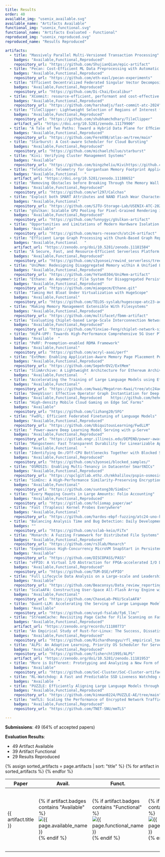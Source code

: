 ```yaml
---
title: Results
order: 40
available_img: "usenix_available.svg"
available_name: "Artifacts Available"
functional_img: "usenix_functional.svg"
functional_name: "Artifacts Evaluated - Functional"
reproduced_img: "usenix_reproduced.svg"
reproduced_name: "Results Reproduced"

artifacts:
  - title: "Massively Parallel Multi-Versioned Transaction Processing"
    badges: "Available,Functional,Reproduced"
    repository_url: "https://github.com/ShujianQian/epic-artifact"
  - title: "Pecan: Cost-Efficient ML Data Preprocessing with Automatic Transformation Ordering and Hybrid Placement"
    badges: "Available,Functional,Reproduced"
    repository_url: "https://github.com/eth-easl/pecan-experiments"
  - title: "Efficient Decentralized Federated Singular Vector Decomposition"
    badges: "Available,Functional,Reproduced"
    repository_url: "https://github.com/Di-Chai/Excalibur"
  - title: "XCommit: resource-efficient, performant and cost-effective file system journaling"
    badges: "Available,Functional,Reproduced"
    repository_url: "https://github.com/harshadjs/fast-commit-atc-2024"
  - title: "TileClipper: Lightweight Selection of Regions of Interest from Videos for Traffic Surveillance"
    badges: "Available,Functional,Reproduced"
    repository_url: "https://github.com/shubhamchdhary/TileClipper"
    artifact_url: "https://doi.org/10.5281/zenodo.11179900"
  - title: "A Tale of Two Paths: Toward a Hybrid Data Plane for Efﬁcient Far-Memory Applications"
    badges: "Available,Functional,Reproduced"
    repository_url: "https://github.com/FereX98/atlas-ae/tree/main"
  - title: "Starburst: A Cost-aware Scheduler for Cloud Bursting"
    badges: "Available,Functional,Reproduced"
    repository_url: "https://github.com/michaelzhiluo/starburst"
  - title: "Kivi: Verifying Cluster Management Systems"
    badges: "Available"
    repository_url: "https://github.com/bingzheliu/Kivihttps://github.com/gangmuk/k8s-failure-reproduction"
  - title: "TeleScale: Telemetry for Gargantuan Memory Footprint Applications"
    badges: "Available,Functional	"
    artifact_url: "https://doi.org/10.5281/zenodo.11188652"
  - title: "Removing Obstacles before Breaking Through the Memory Wall: A Close Look at HBM Errors in the Field"
    badges: "Available,Functional,Reproduced"
    repository_url: "https://github.com/wrl297/Calchas"
  - title: "Exploit both SMART Attributes and NAND Flash Wear Characteristics to Effectively Forecast SSD-based Storage Failures in Clusters"
    badges: "Available,Functional"
    repository_url: "https://github.com/SJTU-Storage-Lab/USENIX-ATC-2024-AE-APTN"
  - title: "gVulkan: Scalable GPU Pooling for Pixel-Grained Rendering in Ray Tracing"
    badges: "Available,Functional,Reproduced"
    repository_url: "https://github.com/funnygyc/gVulkan-artifact"
  - title: "Opportunities and Limitations of Modern Hardware Isolation Mechanisms"
    badges: "Available"
    repository_url: "https://github.com/mars-research/atc24-artifact"
  - title: "Efficient Large Graph Processing with Chunk-Based Graph Representation Model"
    badges: "Available,Functional	"
    artifact_url: "https://zenodo.org/doi/10.5281/zenodo.11181584"
  - title: "A Secure, Fast, and Resource-Efficient Serverless Platform with Function REWIND"
    badges: "Available,Functional,Reproduced"
    repository_url: "https://github.com/s3yonsei/rewind_serverless/tree/main/atc24_ae"
  - title: "UniMem: Redesigning Disaggregated Memory within A Unified Local-Remote Memory Hierarchy"
    badges: "Available,Functional,Reproduced"
    repository_url: "https://github.com/YeYan0304/UniMem-artifact"
  - title: "Ethane: An Asymmetric File System for Disaggregated Persistent Memory"
    badges: "Available,Functional,Reproduced"
    repository_url: "https://github.com/miaogecm/Ethane.git"
  - title: "Taming Hot Bloat Under Virtualization with HugeScope"
    badges: "Available,Functional"
    repository_url: "https://github.com/TELOS-syslab/hugescope-atc23-ae"
  - title: "Making Memory Management Extensible With Filesystems"
    badges: "Available,Functional,Reproduced"
    repository_url: "https://github.com/multifacet/fbmm-artifact"
  - title: "Evaluating Chiplet-based Large-Scale Interconnection Networks via Cycle-Accurate Packet-Parallel Simulation"
    badges: "Available,Functional,Reproduced"
    repository_url: "https://github.com/Yinxiao-Feng/chiplet-network-sim/releases/tag/ae"
  - title: "HiP4-UPF: Towards High-Performance Comprehensive 5G User Plane Function on P4 Programmable Switches"
    badges: "Available	"
  - title: "PeRF: Preemption-enabled RDMA Framework"
    badges: "Available,Functional"
    repository_url: "https://github.com/acryl-aaai/perf"
  - title: "ExtMem: Enabling Application-Aware Memory Page Placement Policies"
    badges: "Available,Functional,Reproduced"
    repository_url: "https://github.com/SepehrDV2/ExtMem"
  - title: "SlimArchive: A Lightweight Architecture for Ethereum Archive Nodes"
    badges: "Available,Functional	"
  - title: "Accelerating the Training of Large Language Models using Efficient Activation Rematerialization and Optimal Hybrid Parallelism"
    badges: "Available,Functional"
    repository_url: "https://github.com/kwai/Megatron-Kwai/tree/atc24ae/examples/atc24"
  - title: "DeepVisor: Effective Operator Graph Instantiation for Deep Learning by Execution State Monitoring"
    badges: "Available,Functional,Reproduced	https://github.com/heheda12345/frontendhttps://github.com/heheda12345/frontend-AE"
  - title: "High-density Mobile Cloud Gaming on Edge SoC Farms"
    badges: "Available"
    repository_url: "https://github.com/lizhang20/SFG"
  - title: "FwdFL: Efficient Federated Finetuning of Language Models"
    badges: "Available,Functional,Reproduced"
    repository_url: "https://github.com/UbiquitousLearning/FwdLLM"
  - title: " Power-aware Deep Learning Model Serving with μ-Serve"
    badges: "Available,Functional,Reproduced"
    repository_url: "https://gitlab.engr.illinois.edu/DEPEND/power-aware-model-serving"
  - title: "Mangosteen: Fast Transparent Durability for Linearizable Applications using NVM"
    badges: "Available,Functional	"
  - title: "Identifying On-/Off-CPU Bottlenecks Together with Blocked Samples"
    badges: "Available,Functional,Reproduced"
    repository_url: "https://github.com/s3yonsei/blocked_samples/"
  - title: "OSMOSIS: Enabling Multi-Tenancy in Datacenter SmartNICs"
    badges: "Available,Functional,Reproduced"
    repository_url: "https://spclgitlab.ethz.ch/mkhalilov/pspin-osmosis"
  - title: "SimEnc: A High-Performance Similarity-Preserving Encryption Approach for Deduplication of Encrypted Docker Images"
    badges: "Available,Functional"
    repository_url: "https://github.com/suntong30/SimEnc"
  - title: "Every Mapping Counts in Large Amounts: Folio Accounting"
    badges: "Available,Functional,Reproduced"
    repository_url: "https://gitlab.com/foliomap_paper/ae"
  - title: "Fast (Trapless) Kernel Probes Everywhere"
    badges: "Available,Functional"
    repository_url: "https://github.com/hardos-ebpf-fuzzing/atc24-uno-kprobe"
  - title: "Balancing Analysis Time and Bug Detection: Daily Development-friendly Bug Detection in Linux"
    badges: ""
    repository_url: "https://github.com/sslab-keio/FiTx"
  - title: "Monarch: A Fuzzing Framework for Distributed File Systems"
    badges: "Available,Functional,Reproduced"
    repository_url: "https://github.com/rs3lab/Monarch"
  - title: "Expeditious High-Concurrency MicroVM SnapStart in Persistent Memory with an Augmented Hypervisor"
    badges: "Available"
    repository_url: "https://github.com/DISCOPASS/PASS"
  - title: "vFPIO: A Virtual I/O Abstraction for FPGA-accelerated I/O Devices"
    badges: "Available,Functional,Reproduced"
    repository_url: "https://github.com/TUM-DSE/vFPIO"
  - title: "Full Lifecycle Data Analysis on a Large-scale and Leadership Supercomputer: What Can We Learn from It?"
    badges: "Available"
    repository_url: "https://github.com/Beaconsys/Data_review_reporting"
  - title: "ScalaAFA: Constructing User-Space All-Flash Array Engine with Holistic Designs"
    badges: "Available,Functional"
    repository_url: "https://github.com/ChaseLab-PKU/ScalaAFA"
  - title: "Quant-LLM: Accelerating the Serving of Large Language Models via FP6-Centric Algorithm-System Co-Design on Modern GPUs"
    badges: "Available"
    repository_url: "https://github.com/usyd-fsalab/fp6_llm/"
  - title: "StreamCache: Revisiting Page Cache for File Scanning on Fast Storage Devices"
    badges: "Available,Functional,Reproduced"
    artifact_url: "https://zenodo.org/records/11180773"
  - title: "An Empirical Study of Rust-for-Linux: The Success, Dissatisfaction, and Compromise"
    badges: "Available,Functional,Reproduced"
    repository_url: "https://github.com/Richardhongyu/rfl_empirical_tools"
  - title: "ALPS: An Adaptive Learning, Priority OS Scheduler for Serverless Functions"
    badges: "Available,Functional,Reproduced"
    repository_url: "https://github.com/fishercht1995/ALPS"
    artifact_url: "https://zenodo.org/doi/10.5281/zenodo.11181953"
  - title: "More is Different: Prototyping and Analyzing a New Form of Edge Server with Massive Mobile SoCs"
    badges: "Available"
    repository_url: "https://github.com/SoC-Cluster/SoC-Cluster-artifacts"
  - title: "RL-Watchdog: A Fast and Predictable SSD Liveness Watchdog on Storage Systems"
    badges: "Available	"
  - title: "PUZZLE: Efficiently Aligning Large Language Models through Light-Weight Context Switch"
    badges: "Available,Functional,Reproduced"
    repository_url: "https://github.com/kinman0224/PUZZLE-AE/tree/main"
  - title: "mmTLS: Scaling the Performance of Encrypted Network Traffic Inspection"
    badges: "Available,Functional,Reproduced"
    repository_url: "https://github.com/TNET-SNU/mmTLS"

---
```


**Submissions**: 49 (64% of accepted papers)

**Evaluation Results**:

* 49 Artifact Available
* 39 Artifact Functional
* 29 Results Reproduced

<table>
  <thead>
    <tr>
      <th>Paper</th>
      <th width="75px">Avail.</th>
      <th width="75px">Funct.</th>
      <th width="75px">Repro.</th>
      <th>Available At</th>
    </tr>
  </thead>
  <tbody>
  {% assign sorted_artifacts = page.artifacts | sort: "title" %}
  {% for artifact in sorted_artifacts %}
    <tr>
      <td>
        {{ artifact.title }}
      </td>
      <td width="75px">
        {% if artifact.badges contains "Available" %}
          <img src="{{ site.baseurl }}/images/{{ page.available_img }}" alt="{{ page.available_name }}">
        {% endif %}
      </td>
      <td width="75px">
        {% if artifact.badges contains "Functional" %}
          <img src="{{ site.baseurl }}/images/{{ page.functional_img }}" alt="{{ page.functional_name }}">
        {% endif %}
      </td>
      <td width="75px">
        {% if artifact.badges contains "Reproduced" %}
          <img src="{{ site.baseurl }}/images/{{ page.reproduced_img }}" alt="{{ page.reproduced_name }}">
        {% endif %}
      </td>
      <td width="120px">
        {% if artifact.artifact_url %}
          <a href="{{artifact.artifact_url}}" target="_blank">Artifact</a><br>
        {% endif %} {% if artifact.repository_url %}
          <a href="{{artifact.repository_url}}" target="_blank">Repository</a><br>
        {% endif %} {% if artifact.appendix_url %}
          <a href="{{artifact.appendix_url}}" target="_blank">Appendix</a><br>
        {% endif %}
      </td>
    </tr>
  {% endfor %}
  </tbody>
</table>